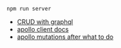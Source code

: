 ```
npm run server
```

- [CRUD with graphql](https://codesource.io/build-a-crud-application-with-react-and-apollo-graphql/)
- [apollo client docs](https://www.apollographql.com/docs/react/api/react/hooks/#usemutation)
- [apollo mutations after what to do](https://www.apollographql.com/docs/react/data/mutations/#making-all-other-cache-updates)